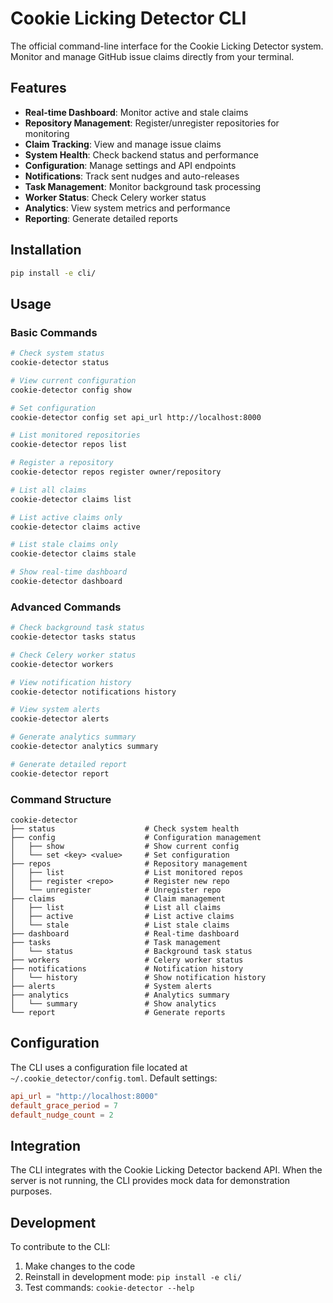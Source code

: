 # Cookie Licking Detector CLI

The official command-line interface for the Cookie Licking Detector system. Monitor and manage GitHub issue claims directly from your terminal.

## Features

- **Real-time Dashboard**: Monitor active and stale claims
- **Repository Management**: Register/unregister repositories for monitoring
- **Claim Tracking**: View and manage issue claims
- **System Health**: Check backend status and performance
- **Configuration**: Manage settings and API endpoints
- **Notifications**: Track sent nudges and auto-releases
- **Task Management**: Monitor background task processing
- **Worker Status**: Check Celery worker status
- **Analytics**: View system metrics and performance
- **Reporting**: Generate detailed reports

## Installation

```bash
pip install -e cli/
```

## Usage

### Basic Commands

```bash
# Check system status
cookie-detector status

# View current configuration
cookie-detector config show

# Set configuration
cookie-detector config set api_url http://localhost:8000

# List monitored repositories
cookie-detector repos list

# Register a repository
cookie-detector repos register owner/repository

# List all claims
cookie-detector claims list

# List active claims only
cookie-detector claims active

# List stale claims only
cookie-detector claims stale

# Show real-time dashboard
cookie-detector dashboard
```

### Advanced Commands

```bash
# Check background task status
cookie-detector tasks status

# Check Celery worker status
cookie-detector workers

# View notification history
cookie-detector notifications history

# View system alerts
cookie-detector alerts

# Generate analytics summary
cookie-detector analytics summary

# Generate detailed report
cookie-detector report
```

### Command Structure

```
cookie-detector
├── status                    # Check system health
├── config                    # Configuration management
│   ├── show                  # Show current config
│   └── set <key> <value>     # Set configuration
├── repos                     # Repository management
│   ├── list                  # List monitored repos
│   ├── register <repo>       # Register new repo
│   └── unregister            # Unregister repo
├── claims                    # Claim management
│   ├── list                  # List all claims
│   ├── active                # List active claims
│   └── stale                 # List stale claims
├── dashboard                 # Real-time dashboard
├── tasks                     # Task management
│   └── status                # Background task status
├── workers                   # Celery worker status
├── notifications             # Notification history
│   └── history               # Show notification history
├── alerts                    # System alerts
├── analytics                 # Analytics summary
│   └── summary               # Show analytics
└── report                    # Generate reports
```

## Configuration

The CLI uses a configuration file located at `~/.cookie_detector/config.toml`. Default settings:

```toml
api_url = "http://localhost:8000"
default_grace_period = 7
default_nudge_count = 2
```

## Integration

The CLI integrates with the Cookie Licking Detector backend API. When the server is not running, the CLI provides mock data for demonstration purposes.

## Development

To contribute to the CLI:

1. Make changes to the code
2. Reinstall in development mode: `pip install -e cli/`
3. Test commands: `cookie-detector --help`